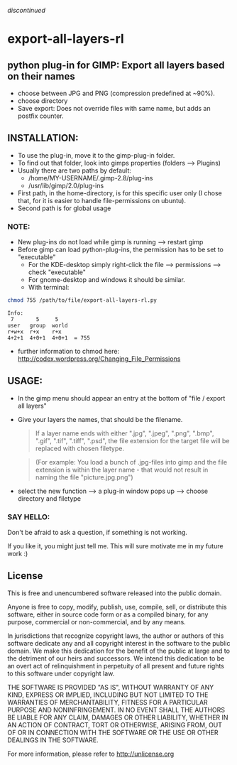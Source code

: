 *discontinued*

# export-all-layers-rl
## python plug-in for GIMP: Export all layers based on their names
- choose between JPG and PNG (compression predefined at ~90%).
- choose directory
- Save export: Does not override files with same name, but adds an postfix counter.

## INSTALLATION:
- To use the plug-in, move it to the gimp-plug-in folder.
- To find out that folder, look into gimps properties (folders --> Plugins)
- Usually there are two paths by default:
    - /home/MY-USERNAME/.gimp-2.8/plug-ins
    - /usr/lib/gimp/2.0/plug-ins
- First path, in the home-directory, is for this specific user only (I chose that, for it is easier to handle file-permissions on ubuntu).
- Second path is for global usage

### NOTE:
- New plug-ins do not load while gimp is running --> restart gimp
- Before gimp can load python-plug-ins, the permission has to be set to "executable"
	- For the KDE-desktop simply right-click the file --> permissions --> check "executable"
	- For gnome-desktop and windows it should be similar.
	- With terminal:
```sh
chmod 755 /path/to/file/export-all-layers-rl.py
```
```
Info:
 7       5     5
user   group  world
r+w+x  r+x    r+x
4+2+1  4+0+1  4+0+1  = 755
```		
 
- further information to chmod here: http://codex.wordpress.org/Changing_File_Permissions

## USAGE:
- In the gimp menu should appear an entry at the bottom of "file / export all layers"
- Give your layers the names, that should be the filename.

    > If a layer name ends with either ".jpg", ".jpeg", ".png", ".bmp", ".gif", ".tif", ".tiff", ".psd", the file extension for the target file will be replaced with chosen filetype. 

    > (For example: You load a bunch of .jpg-files into gimp and the file extension is within the layer name - that would not result in naming the file "picture.jpg.png")
- select the new function --> a plug-in window pops up --> choose directory and filetype


### SAY HELLO:
Don't be afraid to ask a question, if something is not working. 

If you like it, you might just tell me. This will sure motivate me in my future work :)

## License

This is free and unencumbered software released into the public domain.

Anyone is free to copy, modify, publish, use, compile, sell, or
distribute this software, either in source code form or as a compiled
binary, for any purpose, commercial or non-commercial, and by any
means.

In jurisdictions that recognize copyright laws, the author or authors
of this software dedicate any and all copyright interest in the
software to the public domain. We make this dedication for the benefit
of the public at large and to the detriment of our heirs and
successors. We intend this dedication to be an overt act of
relinquishment in perpetuity of all present and future rights to this
software under copyright law.

THE SOFTWARE IS PROVIDED "AS IS", WITHOUT WARRANTY OF ANY KIND,
EXPRESS OR IMPLIED, INCLUDING BUT NOT LIMITED TO THE WARRANTIES OF
MERCHANTABILITY, FITNESS FOR A PARTICULAR PURPOSE AND NONINFRINGEMENT.
IN NO EVENT SHALL THE AUTHORS BE LIABLE FOR ANY CLAIM, DAMAGES OR
OTHER LIABILITY, WHETHER IN AN ACTION OF CONTRACT, TORT OR OTHERWISE,
ARISING FROM, OUT OF OR IN CONNECTION WITH THE SOFTWARE OR THE USE OR
OTHER DEALINGS IN THE SOFTWARE.

For more information, please refer to <http://unlicense.org>
